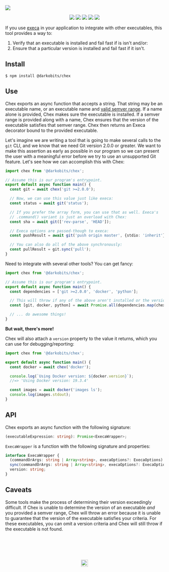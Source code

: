 <a href="#top" id="top">
  <img src="https://user-images.githubusercontent.com/441546/68451993-d6036600-01a5-11ea-89cb-61811521229e.png" style="max-width: 100%;">
</a>
<p align="center">
  <a href="https://www.npmjs.com/package/@darkobits/chex"><img src="https://img.shields.io/npm/v/@darkobits/chex.svg?style=flat-square"></a>
  <a href="https://github.com/darkobits/chex/actions"><img src="https://img.shields.io/endpoint?url=https://aws.frontlawn.net/ga-shields/darkobits/chex&style=flat-square"></a>
  <a href="https://www.codacy.com/app/darkobits/chex"><img src="https://img.shields.io/codacy/coverage/7db80a17ba84452a8c619fdf34c9c447.svg?style=flat-square"></a>
  <a href="https://david-dm.org/darkobits/chex"><img src="https://img.shields.io/david/darkobits/chex.svg?style=flat-square"></a>
  <a href="https://conventionalcommits.org"><img src="https://img.shields.io/badge/conventional%20commits-1.0.0-FB5E85.svg?style=flat-square"></a>
</p>

If you use [execa](https://github.com/sindresorhus/execa) in your application to
integrate with other executables, this tool provides a way to:

1. Verify that an executable is installed and fail fast if is isn't and/or:
2. Ensure that a particular version is installed and fail fast if it isn't.

## Install

```
$ npm install @darkobits/chex
```

## Use

Chex exports an async function that accepts a string. That string may be an
executable name, or an executable name and [valid semver range](https://devhints.io/semver).
If a name alone is provided, Chex makes sure the executable is installed. If a
semver range is provided along with a name, Chex ensures that the version of the
executable satisfies that semver range. Chex then returns an Execa decorator
bound to the provided executable.

Let's imagine we are writing a tool that is going to make several calls to the
`git` CLI, and we know that we need Git version 2.0.0 or greater. We want to
make this assertion as early as possible in our program so we can present the
user with a meaningful error before we try to use an unsupported Git feature.
Let's see how we can accomplish this with Chex:

```ts
import chex from '@darkobits/chex';

// Assume this is our program's entrypoint.
export default async function main() {
  const git = await chex('git >=2.0.0');

  // Now, we can use this value just like execa:
  const status = await git('status');

  // If you prefer the array form, you can use that as well. Execa's
  // .command() variant is just an overload with Chex:
  const sha = await git(['rev-parse', 'HEAD']);

  // Execa options are passed-though to execa:
  const pushResult = await git('push origin master', {stdio: 'inherit'});

  // You can also do all of the above synchronously:
  const pullResult = git.sync('pull');
}
```

Need to integrate with several other tools? You can get fancy:

```ts
import chex from '@darkobits/chex';

// Assume this is our program's entrypoint.
export default async function main() {
  const dependencies = ['git >=2.0.0', 'docker', 'python'];

  // This will throw if any of the above aren't installed or the version isn't satisfied.
  const [git, docker, python] = await Promise.all(dependencies.map(chex));

  // ... do awesome things!
}
```

**But wait, there's more!**

Chex will also attach a `version` property to the value it returns, which you
can use for debugging/reporting:

```ts
import chex from '@darkobits/chex';

export default async function main() {
  const docker = await chex('docker');

  console.log(`Using Docker version: ${docker.version}`);
  //=> 'Using Docker version: 19.3.4'

  const images = await docker('images ls');
  console.log(images.stdout);
}
```

## API

Chex exports an async function with the following signature:

```ts
(executableExpression: string): Promise<ExecaWrapper>;
```

`ExecaWrapper` is a function with the following signature and properties:

```ts
interface ExecaWrapper {
  (commandOrArgs: string | Array<string>, execaOptions?: ExecaOptions): ExecaChildProcess;
  sync(commandOrArgs: string | Array<string>, execaOptions?: ExecaOptions): ExecaSyncReturnValue;
  version: string;
}
```

## Caveats

Some tools make the process of determining their version exceedingly difficult.
If Chex is unable to determine the version of an executable _and_ you provided a
semver range, Chex will throw an error because it is unable to guarantee that
the version of the executable satisfies your criteria. For these executables,
you can omit a version criteria and Chex will still throw if the executable is
not found.

## &nbsp;
<p align="center">
  <br>
  <img width="22" height="22" src="https://cloud.githubusercontent.com/assets/441546/25318539/db2f4cf2-2845-11e7-8e10-ef97d91cd538.png">
</p>
